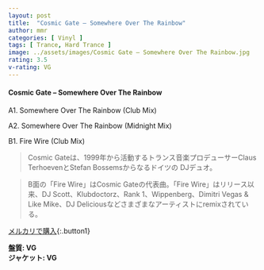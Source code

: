 ```yaml
---
layout: post
title:  "Cosmic Gate – Somewhere Over The Rainbow"
author: mmr
categories: [ Vinyl ]
tags: [ Trance, Hard Trance ]
image: ../assets/images/Cosmic Gate – Somewhere Over The Rainbow.jpg
rating: 3.5
v-rating: VG
---
```


#### Cosmic Gate – Somewhere Over The Rainbow

A1. Somewhere Over The Rainbow (Club Mix)

A2. Somewhere Over The Rainbow (Midnight Mix)

B1. Fire Wire (Club Mix)

> Cosmic Gateは、1999年から活動するトランス音楽プロデューサーClaus TerhoevenとStefan Bossemsからなるドイツの DJデュオ。

> B面の「Fire Wire」はCosmic Gateの代表曲。「Fire Wire」はリリース以来、DJ Scott、Klubdoctorz、Rank 1、Wippenberg、Dimitri Vegas & Like Mike、DJ Deliciousなどさまざまなアーティストにremixされている。

[メルカリで購入](https://jp.mercari.com/item/m73399445276){:.button1}

<div class="mt-4 mb-4 d-flex align-items-center">
<strong class="mr-1">盤質: VG</strong>
</div>
<div class="mt-4 mb-4 d-flex align-items-center">
<strong class="mr-1">ジャケット: VG</strong>
</div>

